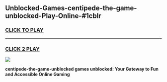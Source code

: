 
## Unblocked-Games-centipede-the-game-unblocked-Play-Online-#1cblr
<h3>
<a href="https://premium.freeplayer.one?title=centipede-the-game-unblocked&ref=27F">CLICK TO PLAY</a></h3>
<hr>

<h3>
<a href="https://premium.freeplayer.one?title=centipede-the-game-unblocked&ref=27F">CLICK 2 PLAY</a>
  
</h3>

<a href="https://premium.freeplayer.one?title=centipede-the-game-unblocked&ref=27F"><img src="https://clearcache.store/games.png"></a>


**centipede-the-game-unblocked games unblocked: Your Gateway to Fun and Accessible Online Gaming**
